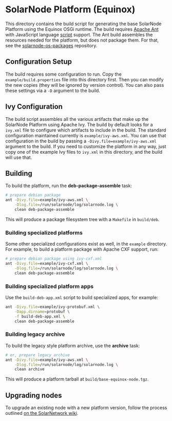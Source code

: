 # SolarNode Platform (Equinox)

This directory contains the build script for generating the base SolarNode Platform using the
Equinox OSGi runtime. The build requires [Apache Ant][ant] with JavaScript language
[script][ant-script] support. The Ant build assembles the resources needed for the platform, but
does not package them. For that, see the [solarnode-os-packages][package] repository.

## Configuration Setup

The build requires some configuration to run. Copy the `example/build.properties`
file into this directory first. Then you can modify the new copies (they will be
ignored by version control). You can also pass these settings via a `-D` argument
to the build.

## Ivy Configuration

The build script assembles all the various artifacts that make up the SolarNode
Platform using Apache Ivy. The build by default looks for a `ivy.xml` file to
configure which artifacts to include in the build. The standard configuration 
maintained currently is `example/ivy-aws.xml`. You can use that configuration in 
the build by passing a `-Divy.file=example/ivy-aws.xml` argument to the build.
If you need to customize the platform in any way, just copy one of the example Ivy
files to `ivy.xml` in this directory, and the build will use that. 

## Building

To build the platform, run the **deb-package-assemble** task:

```sh
# prepare debian package
ant -Divy.file=example/ivy-aws.xml \
	-Dlog.file=/run/solarnode/log/solarnode.log \
	clean deb-package-assemble

```

This will produce a package filesystem tree with a `Makefile` in `build/deb`.

### Building specialized platforms

Some other specialized configurations exist as well, in the `example` directory.
For example, to build a platform package with Apache CXF support, run:

```sh
# prepare debian package using ivy-cxf.xml
ant -Divy.file=example/ivy-cxf.xml \
	-Dlog.file=/run/solarnode/log/solarnode.log \
	clean deb-package-assemble
```

### Building specialized platform apps

Use the `build-deb-app.xml` script to build specialized apps, for example:

```sh
ant -Divy.file=example/ivy-protobuf.xml \
	-Dapp.dirname=protobuf \
	-f build-deb-app.xml \
	clean deb-package-assemble
```

### Building legacy archive

To build the legacy style platform archive, use the **archive** task:

```sh
# or, prepare legacy archive
ant -Divy.file=example/ivy-aws.xml \
	-Dlog.file=/run/solarnode/log/solarnode.log \
	clean archive
```
	
This will produce a platform tarball at `build/base-equinox-node.tgz`.

## Upgrading nodes

To upgrade an existing node with a new platform version, follow the process
outlined [on the SolarNetwork wiki][upgrade].

 
[ant]: https://ant.apache.org/
[ant-script]: https://ant.apache.org/manual/Tasks/script.html
[package]: https://github.com/SolarNetwork/solarnode-os-packages/tree/master/solarnode-base/debian
[upgrade]: https://github.com/SolarNetwork/solarnetwork/wiki/SolarNode-Manual-Platform-Update
 
